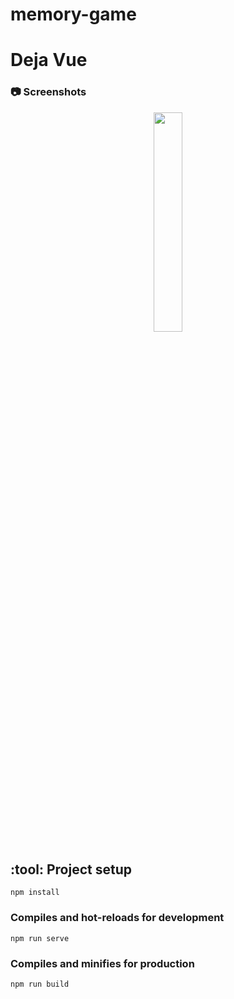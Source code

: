# memory-game

 <h1>Deja Vue</h1>

### :camera: Screenshots
<div align="center">
<img src="/src/assets/images/homepage.png"  width="30%">
</div>

## :tool: Project setup
```
npm install
```

### Compiles and hot-reloads for development
```
npm run serve
```

### Compiles and minifies for production
```
npm run build
```
